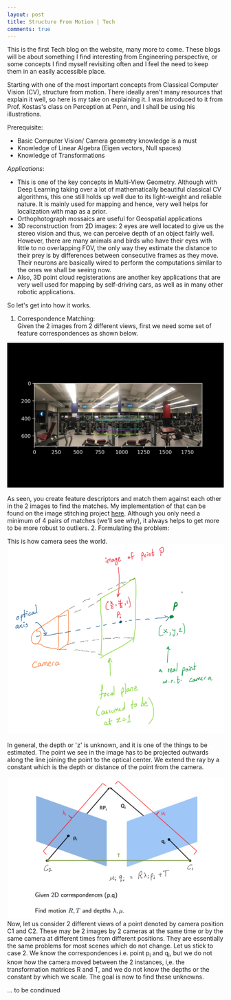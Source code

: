 ```yaml
---
layout: post
title: Structure From Motion | Tech
comments: true
---
```


This is the first Tech blog on the website, many more to come. These blogs will be about something I find interesting from Engineering perspective, or some concepts I find myself revisiting often and I feel the need to keep them in an easily accessible place.  

Starting with one of the most important concepts from Classical Computer Vision (CV), structure from motion. There ideally aren't many resources that explain it well, so here is my take on explaining it. I was introduced to it from Prof. Kostas's class on Perception at Penn, and I shall be using his illustrations.  

Prerequisite:  
- Basic Computer Vision/ Camera geometry knowledge is a must  
- Knowledge of Linear Algebra (Eigen vectors, Null spaces)  
- Knowledge of Transformations  

*Applications*:  
- This is one of the key concepts in Multi-View Geometry. Although with Deep Learning taking over a lot of mathematically beautiful classical CV algorithms, this one still holds up well due to its light-weight and reliable nature. It is mainly used for mapping and hence, very well helps for localization with map as a prior.   
- Orthophotograph mossaics are useful for Geospatial applications  
- 3D reconstruction from 2D images: 2 eyes are well located to give us the stereo vision and thus, we can perceive depth of an object fairly well. However, there are many animals and birds who have their eyes with little to no overlapping FOV, the only way they estimate the distance to their prey is by differences between consecutive frames as they move. Their neurons are basically wired to perform the computations similar to the ones we shall be seeing now.      
- Also, 3D point cloud registerations are another key applications that are very well used for mapping by self-driving cars, as well as in many other robotic applications.  


So let's get into how it works.  

1. Correspondence Matching:   
Given the 2 images from 2 different views, first we need some set of feature correspondences as shown below.  

![image](../assets/sfm/corr_match.png)  

As seen, you create feature descriptors and match them against each other in the 2 images to find the matches. My implementation of that can be found on the image stitching project [here](https://github.com/Saumya-Shah/Image-Stitching). Although you only need a minimum of 4 pairs of matches (we'll see why), it always helps to get more to be more robust to outliers.
2. Formulating the problem:  

This is how camera sees the world. 
![image](../assets/sfm/File_001.png)

In general, the depth or 'z' is unknown, and it is one of the things to be estimated. The point we see in the image has to be projected outwards along the line joining the point to the optical center. We extend the ray by a constant which is the depth or distance of the point from the camera.  

![image](../assets/sfm/File_002.png)
Now, let us consider 2 different views of a point denoted by camera position C1 and C2. These may be 2 images by 2 cameras at the same time or by the same camera at different times from different positions. They are essentially the same problems for most scenes which do not change. Let us stick to case 2. We know the correspondences i.e. point p<sub>i</sub> and q<sub>i</sub>, but we do not know how the camera moved between the 2 instances, i,e. the transformation matrices R and T, and we do not know the depths or the constant by which we scale. The goal is now to find these unknowns. 


... to be condinued

<!-- 3. Epipolar constraint:   -->





